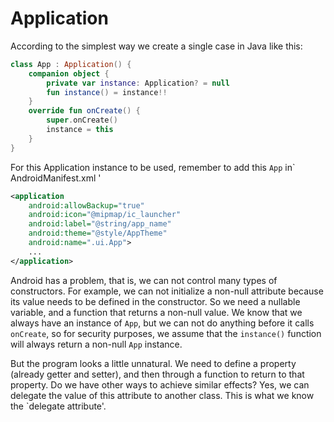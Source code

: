 # Application

According to the simplest way we create a single case in Java like this:
```kotlin
class App : Application() {
    companion object {
        private var instance: Application? = null
	    fun instance() = instance!!
    }
    override fun onCreate() {
        super.onCreate()
        instance = this
	}
}
```

For this Application instance to be used, remember to add this `App` in` AndroidManifest.xml '

```xml
<application
    android:allowBackup="true"
    android:icon="@mipmap/ic_launcher"
    android:label="@string/app_name"
    android:theme="@style/AppTheme"
    android:name=".ui.App">
    ...
</application>
```

Android has a problem, that is, we can not control many types of constructors. For example, we can not initialize a non-null attribute because its value needs to be defined in the constructor. So we need a nullable variable, and a function that returns a non-null value. We know that we always have an instance of `App`, but we can not do anything before it calls` onCreate`, so for security purposes, we assume that the `instance()` function will always return a non-null `App` instance.

But the program looks a little unnatural. We need to define a property (already getter and setter), and then through a function to return to that property. Do we have other ways to achieve similar effects? Yes, we can delegate the value of this attribute to another class. This is what we know the `delegate attribute'.
